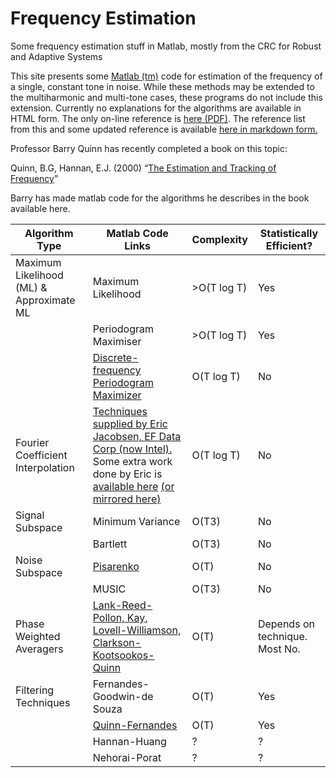 # Frequency Estimation

Some frequency estimation stuff in Matlab, mostly from the CRC for Robust and Adaptive Systems

This site presents some [Matlab (tm)](http://www.google.com/url?q=http%3A%2F%2Fwww.mathworks.com%2F&sa=D&sntz=1&usg=AFQjCNEN8sEnpi2M6VohHRH2Q4pK9OZEUA) code for estimation of the frequency of a single, constant tone in noise. While these methods may be extended to the multiharmonic and multi-tone cases, these programs do not include this extension.
Currently no explanations for the algorithms are available in HTML form. The only on-line reference is [here (PDF)](https://github.com/kootsoop/frequency/blob/main/docs/comparison-t.pdf). The reference list from this and some updated reference is available [here in markdown form.](references.md)

Professor Barry Quinn has recently completed a book on this topic:

Quinn, B.G, Hannan, E.J. (2000) “[The Estimation and Tracking of Frequency](https://mitpressbookstore.mit.edu/book/9780521804462?v=154544)”

Barry has made matlab code for the algorithms he describes in the book available here.

| Algorithm Type                           | Matlab Code Links                                                                                                                                                                                                                                                                                                             | Complexity  | Statistically Efficient?       |
| ---------------------------------------- | ----------------------------------------------------------------------------------------------------------------------------------------------------------------------------------------------------------------------------------------------------------------------------------------------------------------------------- | ----------- | ------------------------------ |
| Maximum Likelihood (ML) & Approximate ML | Maximum Likelihood                                                                                                                                                                                                                                                                                                            | >O(T log T) | Yes                            |
|                                          | Periodogram Maximiser                                                                                                                                                                                                                                                                                                         | >O(T log T) | Yes                            |
|                                          | [Discrete-frequency Periodogram Maximizer](https://github.com/kootsoop/frequency/blob/main/matlab/discperiod.m)                                                                                                                                                                                                               | O(T log T)  | No                             |
| Fourier Coefficient Interpolation        | [Techniques supplied by Eric Jacobsen, EF Data Corp (now Intel).](https://github.com/kootsoop/frequency/blob/main/matlab/ericj1/README.md) Some extra work done by Eric is [available here](http://www.ericjacobsen.org/fe.htm) [(or mirrored here)](https://github.com/kootsoop/frequency/blob/main/matlab/ericj2/README.md) | O(T log T)  | No                             |
| Signal Subspace                          | Minimum Variance                                                                                                                                                                                                                                                                                                              | O(T3)       | No                             |
|                                          | Bartlett                                                                                                                                                                                                                                                                                                                      | O(T3)       | No                             |
| Noise Subspace                           | [Pisarenko](https://github.com/kootsoop/frequency/blob/main/matlab/pisarenko.m)                                                                                                                                                                                                                                               | O(T)        | No                             |
|                                          | MUSIC                                                                                                                                                                                                                                                                                                                         | O(T3)       | No                             |
| Phase Weighted Averagers                 | [Lank-Reed-Pollon, Kay, Lovell-Williamson, Clarkson-Kootsookos-Quinn](https://github.com/kootsoop/frequency/blob/main/matlab/wlp.m)                                                                                                                                                                                           | O(T)        | Depends on technique. Most No. |
| Filtering Techniques                     | Fernandes-Goodwin-de Souza                                                                                                                                                                                                                                                                                                    | O(T)        | Yes                            |
|                                          | [Quinn-Fernandes](https://github.com/kootsoop/frequency/blob/main/matlab/qnf.m)                                                                                                                                                                                                                                               | O(T)        | Yes                            |
|                                          | Hannan-Huang                                                                                                                                                                                                                                                                                                                  | ?           | ?                              |
|                                          | Nehorai-Porat                                                                                                                                                                                                                                                                                                                 | ?           | ?                              |
